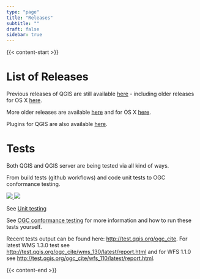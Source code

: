 ```yaml
---
type: "page"
title: "Releases"
subtitle: ""
draft: false
sidebar: true
---
```


{{< content-start  >}}

# List of Releases

Previous releases of QGIS are still available [here](https://qgis.org/downloads) - including older releases for OS X [here](https://qgis.org/downloads/macOS/).

More older releases are available [here](https://download.osgeo.org/qgis/) and for OS X [here](https://www.kyngchaos.com/software/archive/).

Plugins for QGIS are also available [here](https://plugins.qgis.org/plugins/).

# Tests

Both QGIS and QGIS server are being tested via all kind of ways.

From build tests (github workflows) and code unit tests to OGC conformance testing.


<a href="https://github.com/qgis/QGIS/actions/workflows/run-tests.yml?query=branch%3Amaster+event%3Apush" target="_blank">
<img src="https://github.com/qgis/QGIS/actions/workflows/run-tests.yml/badge.svg">
</a>

<a href="https://hub.docker.com/r/qgis/qgis/tags" target="_blank">
<img src="https://img.shields.io/docker/automated/qgis/qgis.svg">
</a>


See [Unit testing](https://docs.qgis.org/testing/en/docs/developers_guide/unittesting.html)


See [OGC conformance testing](https://docs.qgis.org/testing/en/docs/developers_guide/ogcconformancetesting.html) for more information and how to run these tests yourself.

Recent tests output can be found here: http://test.qgis.org/ogc_cite. For latest WMS 1.3.0 test see http://test.qgis.org/ogc_cite/wms_130/latest/report.html and for WFS 1.1.0 see http://test.qgis.org/ogc_cite/wfs_110/latest/report.html.

{{< content-end >}}
